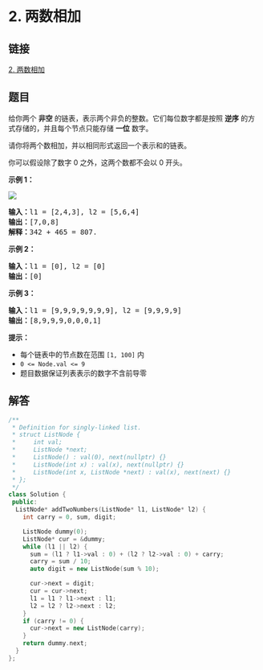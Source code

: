 # 2. 两数相加

## 链接

[2. 两数相加](https://leetcode.cn/problems/add-two-numbers/description/)

## 题目

给你两个 **非空** 的链表，表示两个非负的整数。它们每位数字都是按照 **逆序** 的方式存储的，并且每个节点只能存储 **一位** 数字。

请你将两个数相加，并以相同形式返回一个表示和的链表。

你可以假设除了数字 0 之外，这两个数都不会以 0 开头。

**示例 1：**

![](https://assets.leetcode-cn.com/aliyun-lc-upload/uploads/2021/01/02/addtwonumber1.jpg)

<pre><strong>输入：</strong>l1 = [2,4,3], l2 = [5,6,4]
<strong>输出：</strong>[7,0,8]
<strong>解释：</strong>342 + 465 = 807.
</pre>

**示例 2：**

<pre><strong>输入：</strong>l1 = [0], l2 = [0]
<strong>输出：</strong>[0]
</pre>

**示例 3：**

<pre><strong>输入：</strong>l1 = [9,9,9,9,9,9,9], l2 = [9,9,9,9]
<strong>输出：</strong>[8,9,9,9,0,0,0,1]
</pre>

**提示：**

* 每个链表中的节点数在范围 `[1, 100]` 内
* `0 <= Node.val <= 9`
* 题目数据保证列表表示的数字不含前导零

## 解答

```cpp
/**
 * Definition for singly-linked list.
 * struct ListNode {
 *     int val;
 *     ListNode *next;
 *     ListNode() : val(0), next(nullptr) {}
 *     ListNode(int x) : val(x), next(nullptr) {}
 *     ListNode(int x, ListNode *next) : val(x), next(next) {}
 * };
 */
class Solution {
 public:
  ListNode* addTwoNumbers(ListNode* l1, ListNode* l2) {
    int carry = 0, sum, digit;

    ListNode dummy(0);
    ListNode* cur = &dummy;
    while (l1 || l2) {
      sum = (l1 ? l1->val : 0) + (l2 ? l2->val : 0) + carry;
      carry = sum / 10;
      auto digit = new ListNode(sum % 10);

      cur->next = digit;
      cur = cur->next;
      l1 = l1 ? l1->next : l1;
      l2 = l2 ? l2->next : l2;
    }
    if (carry != 0) {
      cur->next = new ListNode(carry);
    }
    return dummy.next;
  }
};
```
